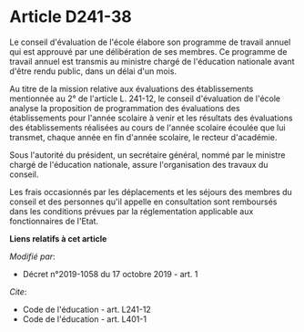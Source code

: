 # Article D241-38

Le conseil d'évaluation de l'école élabore son programme de travail annuel qui est approuvé par une délibération de ses
membres. Ce programme de travail annuel est transmis au ministre chargé de l'éducation nationale avant d'être rendu public,
dans un délai d'un mois.

Au titre de la mission relative aux évaluations des établissements mentionnée au 2° de l'article L. 241-12, le conseil
d'évaluation de l'école analyse la proposition de programmation des évaluations des établissements pour l'année scolaire à
venir et les résultats des évaluations des établissements réalisées au cours de l'année scolaire écoulée que lui transmet,
chaque année en fin d'année scolaire, le recteur d'académie.

Sous l'autorité du président, un secrétaire général, nommé par le ministre chargé de l'éducation nationale, assure
l'organisation des travaux du conseil.

Les frais occasionnés par les déplacements et les séjours des membres du conseil et des personnes qu'il appelle en
consultation sont remboursés dans les conditions prévues par la réglementation applicable aux fonctionnaires de l'Etat.

**Liens relatifs à cet article**

_Modifié par_:

  - Décret n°2019-1058 du 17 octobre 2019 - art. 1

_Cite_:

  - Code de l'éducation - art. L241-12
  - Code de l'éducation - art. L401-1
